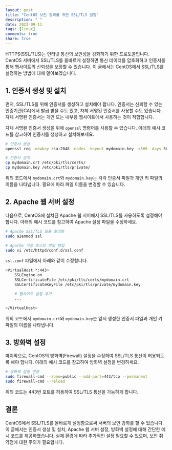 ```yaml
---
layout: post
title: "CentOS 보안 강화를 위한 SSL/TLS 설정"
description: " "
date: 2023-09-11
tags: [linux]
comments: true
share: true
---
```


HTTPS(SSL/TLS)는 인터넷 통신의 보안성을 강화하기 위한 프로토콜입니다. CentOS 서버에서 SSL/TLS를 올바르게 설정하면 통신 데이터를 암호화하고 인증서를 통해 웹사이트의 신뢰성을 보장할 수 있습니다. 이 글에서는 CentOS에서 SSL/TLS를 설정하는 방법에 대해 알아보겠습니다.

## 1. 인증서 생성 및 설치

먼저, SSL/TLS를 위해 인증서를 생성하고 설치해야 합니다. 인증서는 신뢰할 수 있는 인증기관(CA)에서 발급 받을 수도 있고, 자체 서명된 인증서를 사용할 수도 있습니다. 자체 서명된 인증서는 개인 또는 내부용 웹사이트에서 사용하는 것이 적합합니다.

자체 서명된 인증서 생성을 위해 `openssl` 명령어를 사용할 수 있습니다. 아래의 예시 코드를 참고하여 인증서를 생성하고 설치해보세요.

```bash
# 인증서 생성
openssl req -newkey rsa:2048 -nodes -keyout mydomain.key -x509 -days 365 -out mydomain.crt

# 인증서 설치
cp mydomain.crt /etc/pki/tls/certs/
cp mydomain.key /etc/pki/tls/private/
```

위의 코드에서 `mydomain.crt`와 `mydomain.key`는 각각 인증서 파일과 개인 키 파일의 이름을 나타냅니다. 필요에 따라 파일 이름을 변경할 수 있습니다.

## 2. Apache 웹 서버 설정

다음으로, CentOS에 설치된 Apache 웹 서버에서 SSL/TLS를 사용하도록 설정해야 합니다. 아래의 예시 코드를 참고하여 Apache 설정 파일을 수정하세요.

```bash
# Apache SSL/TLS 모듈 활성화
sudo a2enmod ssl

# Apache 가상 호스트 파일 편집
sudo vi /etc/httpd/conf.d/ssl.conf
```

`ssl.conf` 파일에서 아래와 같이 수정합니다.

```bash
<VirtualHost *:443>
    SSLEngine on
    SSLCertificateFile /etc/pki/tls/certs/mydomain.crt
    SSLCertificateKeyFile /etc/pki/tls/private/mydomain.key

    # 웹사이트 설정 추가
    ...

</VirtualHost>
```

위의 코드에서 `mydomain.crt`와 `mydomain.key`는 앞서 생성한 인증서 파일과 개인 키 파일의 이름을 나타냅니다.

## 3. 방화벽 설정

마지막으로, CentOS의 방화벽(Firewall) 설정을 수정하여 SSL/TLS 통신이 허용되도록 해야 합니다. 아래의 예시 코드를 참고하여 방화벽 설정을 변경하세요.

```bash
# 방화벽 설정 변경
sudo firewall-cmd --zone=public --add-port=443/tcp --permanent
sudo firewall-cmd --reload
```

위의 코드는 443번 포트를 허용하여 SSL/TLS 통신을 가능하게 합니다.

## 결론

CentOS에서 SSL/TLS를 올바르게 설정함으로써 서버의 보안 강화를 할 수 있습니다. 이 글에서는 인증서 생성 및 설치, Apache 웹 서버 설정, 방화벽 설정에 대해 간단한 예시 코드를 제공하였습니다. 실제 환경에 따라 추가적인 설정 필요할 수 있으며, 보안 취약점에 대한 주의가 필요합니다.